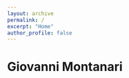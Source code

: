 ```yaml
---
layout: archive
permalink: /
excerpt: "Home"
author_profile: false
---
```


<div class="home-title"> <h1>Giovanni Montanari</h1> </div> 